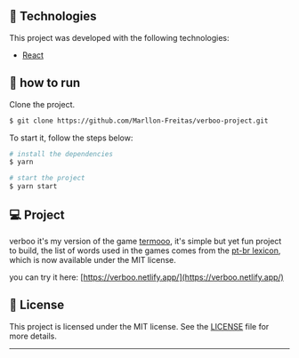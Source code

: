 
## 🧪 Technologies

This project was developed with the following technologies:

- [React](https://reactjs.org)

## 🚀 how to run

Clone the project.

```bash
$ git clone https://github.com/Marllon-Freitas/verboo-project.git
```

To start it, follow the steps below:
```bash
# install the dependencies
$ yarn

# start the project
$ yarn start
```

## 💻 Project

verboo it's my version of the game [termooo](https://term.ooo/), it's simple but yet fun project to build, the list of words used in the games comes from the [pt-br lexicon](https://github.com/fserb/pt-br), which is now available under the MIT license.

you can try it here: [https://verboo.netlify.app/](https://verboo.netlify.app/)

## 📝 License

This project is licensed under the MIT license. See the [LICENSE](LICENSE.md) file for more details.

---
